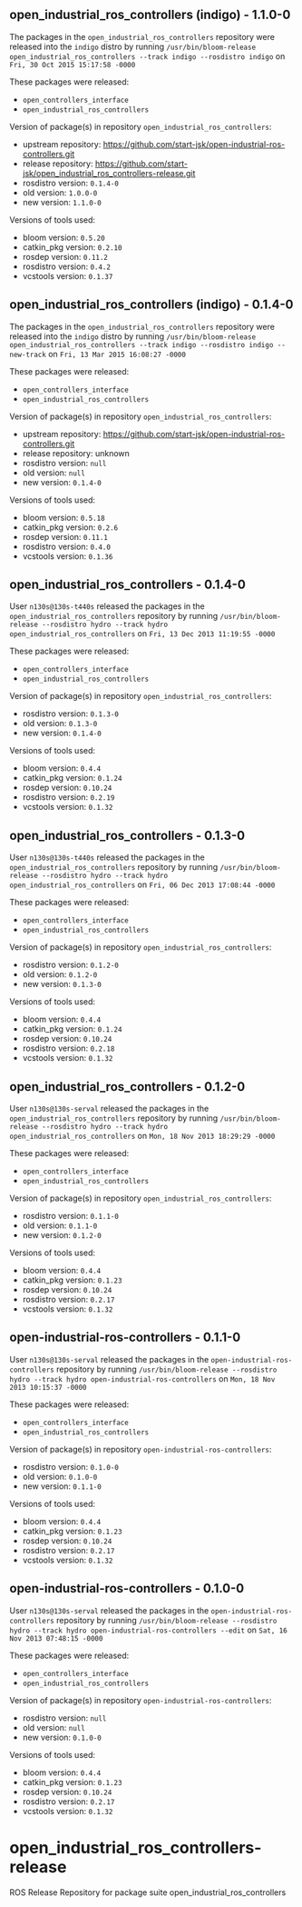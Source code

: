 ## open_industrial_ros_controllers (indigo) - 1.1.0-0

The packages in the `open_industrial_ros_controllers` repository were released into the `indigo` distro by running `/usr/bin/bloom-release open_industrial_ros_controllers --track indigo --rosdistro indigo` on `Fri, 30 Oct 2015 15:17:58 -0000`

These packages were released:
- `open_controllers_interface`
- `open_industrial_ros_controllers`

Version of package(s) in repository `open_industrial_ros_controllers`:
- upstream repository: https://github.com/start-jsk/open-industrial-ros-controllers.git
- release repository: https://github.com/start-jsk/open_industrial_ros_controllers-release.git
- rosdistro version: `0.1.4-0`
- old version: `1.0.0-0`
- new version: `1.1.0-0`

Versions of tools used:
- bloom version: `0.5.20`
- catkin_pkg version: `0.2.10`
- rosdep version: `0.11.2`
- rosdistro version: `0.4.2`
- vcstools version: `0.1.37`


## open_industrial_ros_controllers (indigo) - 0.1.4-0

The packages in the `open_industrial_ros_controllers` repository were released into the `indigo` distro by running `/usr/bin/bloom-release open_industrial_ros_controllers --track indigo --rosdistro indigo --new-track` on `Fri, 13 Mar 2015 16:08:27 -0000`

These packages were released:
- `open_controllers_interface`
- `open_industrial_ros_controllers`

Version of package(s) in repository `open_industrial_ros_controllers`:
- upstream repository: https://github.com/start-jsk/open-industrial-ros-controllers.git
- release repository: unknown
- rosdistro version: `null`
- old version: `null`
- new version: `0.1.4-0`

Versions of tools used:
- bloom version: `0.5.18`
- catkin_pkg version: `0.2.6`
- rosdep version: `0.11.1`
- rosdistro version: `0.4.0`
- vcstools version: `0.1.36`


## open_industrial_ros_controllers - 0.1.4-0

User `n130s@130s-t440s` released the packages in the `open_industrial_ros_controllers` repository by running `/usr/bin/bloom-release --rosdistro hydro --track hydro open_industrial_ros_controllers` on `Fri, 13 Dec 2013 11:19:55 -0000`

These packages were released:
- `open_controllers_interface`
- `open_industrial_ros_controllers`

Version of package(s) in repository `open_industrial_ros_controllers`:
- rosdistro version: `0.1.3-0`
- old version: `0.1.3-0`
- new version: `0.1.4-0`

Versions of tools used:
- bloom version: `0.4.4`
- catkin_pkg version: `0.1.24`
- rosdep version: `0.10.24`
- rosdistro version: `0.2.19`
- vcstools version: `0.1.32`


## open_industrial_ros_controllers - 0.1.3-0

User `n130s@130s-t440s` released the packages in the `open_industrial_ros_controllers` repository by running `/usr/bin/bloom-release --rosdistro hydro --track hydro open_industrial_ros_controllers` on `Fri, 06 Dec 2013 17:08:44 -0000`

These packages were released:
- `open_controllers_interface`
- `open_industrial_ros_controllers`

Version of package(s) in repository `open_industrial_ros_controllers`:
- rosdistro version: `0.1.2-0`
- old version: `0.1.2-0`
- new version: `0.1.3-0`

Versions of tools used:
- bloom version: `0.4.4`
- catkin_pkg version: `0.1.24`
- rosdep version: `0.10.24`
- rosdistro version: `0.2.18`
- vcstools version: `0.1.32`


## open_industrial_ros_controllers - 0.1.2-0

User `n130s@130s-serval` released the packages in the `open_industrial_ros_controllers` repository by running `/usr/bin/bloom-release --rosdistro hydro --track hydro open_industrial_ros_controllers` on `Mon, 18 Nov 2013 18:29:29 -0000`

These packages were released:
- `open_controllers_interface`
- `open_industrial_ros_controllers`

Version of package(s) in repository `open_industrial_ros_controllers`:
- rosdistro version: `0.1.1-0`
- old version: `0.1.1-0`
- new version: `0.1.2-0`

Versions of tools used:
- bloom version: `0.4.4`
- catkin_pkg version: `0.1.23`
- rosdep version: `0.10.24`
- rosdistro version: `0.2.17`
- vcstools version: `0.1.32`


## open-industrial-ros-controllers - 0.1.1-0

User `n130s@130s-serval` released the packages in the `open-industrial-ros-controllers` repository by running `/usr/bin/bloom-release --rosdistro hydro --track hydro open-industrial-ros-controllers` on `Mon, 18 Nov 2013 10:15:37 -0000`

These packages were released:
- `open_controllers_interface`
- `open_industrial_ros_controllers`

Version of package(s) in repository `open-industrial-ros-controllers`:
- rosdistro version: `0.1.0-0`
- old version: `0.1.0-0`
- new version: `0.1.1-0`

Versions of tools used:
- bloom version: `0.4.4`
- catkin_pkg version: `0.1.23`
- rosdep version: `0.10.24`
- rosdistro version: `0.2.17`
- vcstools version: `0.1.32`


## open-industrial-ros-controllers - 0.1.0-0

User `n130s@130s-serval` released the packages in the `open-industrial-ros-controllers` repository by running `/usr/bin/bloom-release --rosdistro hydro --track hydro open-industrial-ros-controllers --edit` on `Sat, 16 Nov 2013 07:48:15 -0000`

These packages were released:
- `open_controllers_interface`
- `open_industrial_ros_controllers`

Version of package(s) in repository `open-industrial-ros-controllers`:
- rosdistro version: `null`
- old version: `null`
- new version: `0.1.0-0`

Versions of tools used:
- bloom version: `0.4.4`
- catkin_pkg version: `0.1.23`
- rosdep version: `0.10.24`
- rosdistro version: `0.2.17`
- vcstools version: `0.1.32`


open_industrial_ros_controllers-release
=======================================

ROS Release Repository for package suite open_industrial_ros_controllers
